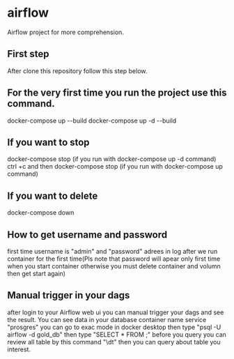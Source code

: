 # airflow
Airflow project for more comprehension.

## First step
After clone this repository follow this step below.

## For the very first time you run the project use this command.
docker-compose up --build
docker-compose up -d --build

## If you want to stop 
docker-compose stop (if you run with docker-compose up -d command)
ctrl +c and then docker-compose stop (if you run with docker-compose up command)

## If you want to delete 
docker-compose down

## How to get username and password 
first time username is "admin" and "password" adrees in log after we run container for the first time(Pls note that password will apear only first time when you start container otherwise you must delete container and volumn then get start again)

## Manual trigger in your dags
after login to your Airflow web ui you can manual trigger your dags and see the result. You can see data in your database container name service "prosgres" you can go to exac mode in docker desktop then type "psql -U airflow -d gold_db" then type "SELECT * FROM <table>;" before you query you can review all table by this command "\dt" then you can query about table you interest.